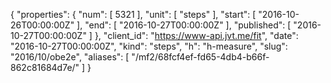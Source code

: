 {
  "properties": {
    "num": [
      5321
    ],
    "unit": [
      "steps"
    ],
    "start": [
      "2016-10-26T00:00:00Z"
    ],
    "end": [
      "2016-10-27T00:00:00Z"
    ],
    "published": [
      "2016-10-27T00:00:00Z"
    ]
  },
  "client_id": "https://www-api.jvt.me/fit",
  "date": "2016-10-27T00:00:00Z",
  "kind": "steps",
  "h": "h-measure",
  "slug": "2016/10/obe2e",
  "aliases": [
    "/mf2/68fcf4ef-fd65-4db4-b66f-862c81684d7e/"
  ]
}
